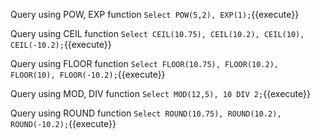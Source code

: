 
Query using POW, EXP function `Select POW(5,2), EXP(1);`{{execute}}

Query using CEIL function `Select CEIL(10.75), CEIL(10.2), CEIL(10), CEIL(-10.2);`{{execute}}

Query using FLOOR function `Select FLOOR(10.75), FLOOR(10.2), FLOOR(10), FLOOR(-10.2);`{{execute}}

Query using MOD, DIV function `Select MOD(12,5), 10 DIV 2;`{{execute}}

Query using ROUND function `Select ROUND(10.75), ROUND(10.2), ROUND(-10.2);`{{execute}}

